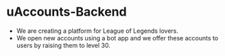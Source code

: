 # uAccounts-Backend

- We are creating a platform for League of Legends lovers.
- We open new accounts using a bot app and we offer these accounts to users by raising them to level 30.
